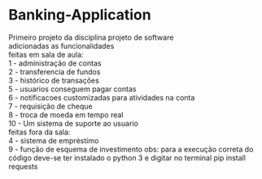 # Banking-Application
Primeiro projeto da disciplina projeto de software  
adicionadas as funcionalidades  
feitas em sala de aula:  
1 - administração de contas  
2 - transferencia de fundos  
3 - histórico de transações  
5 - usuarios conseguem pagar contas  
6 - notificacoes customizadas para atividades na conta  
7 - requisição de cheque   
8 - troca de moeda em tempo real  
10 - Um sistema de suporte ao usuario  
feitas fora da sala:  
4 - sistema de empréstimo  
9 - função de esquema de investimento
obs: para a execução correta do código deve-se ter instalado o python 3 e digitar no terminal pip install requests  
